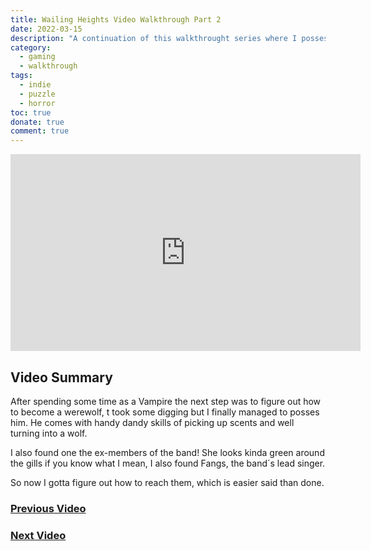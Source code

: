 ```yaml
---
title: Wailing Heights Video Walkthrough Part 2
date: 2022-03-15
description: "A continuation of this walkthrought series where I possess a vampire to become a werewolf , and meet an old friend  who seems a little green around the gills.  "
category:
  - gaming
  - walkthrough
tags:
  - indie
  - puzzle
  - horror
toc: true
donate: true
comment: true
---
```


<iframe width="560" height="315" src="https://www.youtube.com/embed/kY3Pgu8Uux8?si=vTS-yDWEAYinIWq6" title="YouTube video player" frameborder="0" allow="accelerometer; autoplay; clipboard-write; encrypted-media; gyroscope; picture-in-picture; web-share" referrerpolicy="strict-origin-when-cross-origin" allowfullscreen></iframe>

## **Video Summary**

After spending some time as a Vampire the next step was to figure out how to become a werewolf, t took some digging but I finally managed to posses him. He comes with handy dandy skills of picking up scents and well turning into a wolf.

I also found one the ex-members of the band! She looks kinda green around the gills if you know what I mean, I also found Fangs, the band´s lead singer.

So now I gotta figure out how to reach them, which is easier said than done.

### [Previous Video](https://www.ghastlymirror.xyz/blog/wailling-heights)

### [Next Video](https://www.ghastlymirror.xyz/blog/wailing-heights3)


